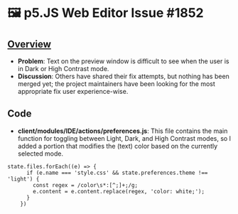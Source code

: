 # 🖼️ p5.JS Web Editor Issue #1852
## [Overview](https://github.com/processing/p5.js-web-editor/issues/1852)
- **Problem**: Text on the preview window is difficult to see when the user is in Dark or High Contrast mode.
- **Discussion**: Others have shared their fix attempts, but nothing has been merged yet; the project maintainers have been looking for the most appropriate fix user experience-wise.

## Code
- **client/modules/IDE/actions/preferences.js**: This file contains the main function for toggling between Light, Dark, and High Contrast modes, so I added a portion that modifies the (text) color based on the currently selected mode.
```
state.files.forEach((e) => {
      if (e.name === 'style.css' && state.preferences.theme !== 'light') {
        const regex = /color\s*:[^;]+;/g;
        e.content = e.content.replace(regex, 'color: white;');
      }
    })
```
